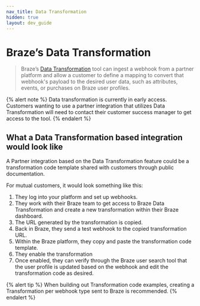 ```yaml
---
nav_title: Data Transformation
hidden: true
layout: dev_guide
---
```


# Braze’s Data Transformation

> Braze’s [Data Transformation]({{site.baseurl}}/data_transformation/) tool can ingest a webhook from a partner platform and allow a customer to define a mapping to convert that webhook's payload to the desired user data, such as attributes, events, or purchases on Braze user profiles.

{% alert note %}
Data transformation is currently in early access. Customers wanting to use a partner integration that utilizes Data Transformation will need to contact their customer success manager to get access to the tool.
{% endalert %}

## What a Data Transformation based integration would look like

A Partner integration based on the Data Transformation feature could be a transformation code template shared with customers through public documentation.

For mutual customers, it would look something like this:

1. They log into your platform and set up webhooks.
2. They work with their Braze team to get access to Braze Data Transformation and create a new transformation within their Braze dashboard.
3. The URL generated by the transformation is copied.
4. Back in Braze, they send a test webhook to the copied transformation URL.
5. Within the Braze platform, they copy and paste the transformation code template.
6. They enable the transformation
7. Once enabled, they can verify through the Braze user search tool that the user profile is updated based on the webhook and edit the transformation code as desired.

{% alert tip %}
When building out Transformation code examples, creating a Transformation per webhook type sent to Braze is recommended.
{% endalert %}